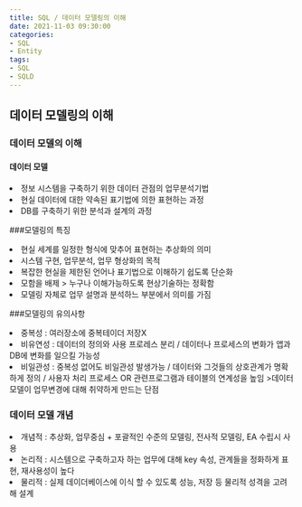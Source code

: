 ```yaml
---
title: SQL / 데이터 모델링의 이해
date: 2021-11-03 09:30:00
categories:
- SQL
- Entity
tags:
- SQL
- SQLD
---
```


## 데이터 모델링의 이해

### 데이터 모델의 이해

#### 데이터 모델
<li>정보 시스템을 구축하기 위한 데이터 관점의 업무분석기법</li>
<li>현실 데이터에 대한 약속된 표기법에 의한 표현하는 과정</li>
<li>DB를 구축하기 위한 분석과 설계의 과정</li>

###모델링의 특징
<li>현실 세계를 일정한 형식에 맞추어 표현하는 추상화의 의미</li>
<li>시스템 구현, 업무분석, 업무 형상화의 목적</li>
<li>복잡한 현실을 제한된 언어나 표기법으로 이해하기 쉽도록 단순화</li>
<li>모함을 배제 > 누구나 이해가능하도록 현상기술하는 정확함</li>
<li>모델링 자체로 업무 설명과 분석하느 부분에서 의미를 가짐</li>

###모델링의 유의사항
<li>중복성 : 여러장소에 중복테이더 저장X</li>
<li>비유연성 : 데이터의 정의와 사용 프로레스 분리 / 데이터나 프로세스의 변화가 앱과 DB에 변화를 일으킬 가능성</li>
<li>비일관성 : 중복성 없어도 비일관성 발생가능 / 데이터와 그것들의 상호관계가 명확하게 정의 / 사용자 처리 프로세스 OR 관련프로그램과 테이블의 연계성을 높임 >데이터 모델이 업무변경에 대해 취약하게 만드는 단점 </li>

### 데이터 모델 개념
<li>개념적 : 추상화, 업무중심  + 포괄적인 수준의 모델링, 전사적 모델링, EA 수립시 사용</li>
<li>논리적 : 시스템으로 구축하고자 하는 업무에 대해 key 속성, 관계들을 정화하게 표현, 재사용성이 높다</li>
<li>물리적 : 실제 데이더베이스에 이식 할 수 있도록 성능, 저장 등 물리적 성격을 고려해 설계</li>